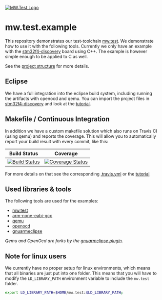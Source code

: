 
[![MW.Test Logo](https://raw.githubusercontent.com/mw-sc/mw.test/master/mw.test.png)](https://github.com/mw-sc/mw.test)

# mw.test.example

This repository demonstrates our test-toolchain [mw.test](https://github.com/mw-sc/mw.test). We demonstrate how to use it with the following tools. Currently we only have an example with the [stm32f4-discovery](http://www.st.com/en/evaluation-tools/stm32f4discovery.html) board using C++. The example is however simple enough to be applied to C as well.

See the [project structure](https://github.com/mw-sc/mw.test.example/blob/master/stm32f4-discovery/readme.md) for more details.

## Eclipse

We have a full integration into the eclipse build system, including running the artifacts with openocd and qemu. You can import the project files in [stm32f4-discovery](https://github.com/mw-sc/mw.test.example/tree/master/stm32f4-discovery) and look at the [tutorial](https://github.com/mw-sc/mw.test.example/blob/master/stm32f4-discovery/eclipse.md).

## Makefile / Continuous Integration

In addition we have a custom makefile solution which also runs on Travis CI (using qemu) and reports the coverage. This will allow you to automatically report your build result with every commit, like this:

| Build Status | Coverage |
|--------------|----------|
| [![Build Status](https://travis-ci.org/mw-sc/mw.test.example.svg?branch=master)](https://travis-ci.org/mw-sc/mw.test.example) | [![Coverage Status](https://coveralls.io/repos/github/mw-sc/mw.test.example/badge.svg?branch=master)](https://coveralls.io/github/mw-sc/mw.test.example?branch=master) |

For more details on that see the corresponding [.travis.yml](https://github.com/mw-sc/mw.test.example/blob/master/.travis.yml) or the [tutorial](https://github.com/mw-sc/mw.test.example/blob/master/stm32f4-discovery/build/readme.md)

## Used libraries & tools

The following tools are used for the examples:

 - [mw.test](https://bintray.com/mw-sc/mw.test/mw.test)
 - [arm-none-eabi-gcc](https://developer.arm.com/open-source/gnu-toolchain/gnu-rm/downloads)
 - [qemu](http://gnuarmeclipse.github.io/qemu)
 - [openocd](http://gnuarmeclipse.github.io/openocd)
 - [gnuarmeclipse](http://gnuarmeclipse.github.io)

*Qemu and OpenOcd are forks by the [gnuarmclipse plugin](http://gnuarmeclipse.github.io).*

## Note for linux users

We currently have no proper setup for linux environments, which means that all binaries are just put into one folder. This means that you will have to modify the `LD_LIBRARY_PATH` environment variable to include the `mw.test` folder.

```sh
export LD_LIBRARY_PATH=$HOME/mw.test:$LD_LIBRARY_PATH;
```